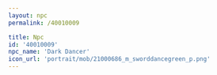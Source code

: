 ```yaml
---
layout: npc
permalink: /40010009

title: Npc
id: '40010009'
npc_name: 'Dark Dancer'
icon_url: 'portrait/mob/21000686_m_sworddancegreen_p.png'
---
```

